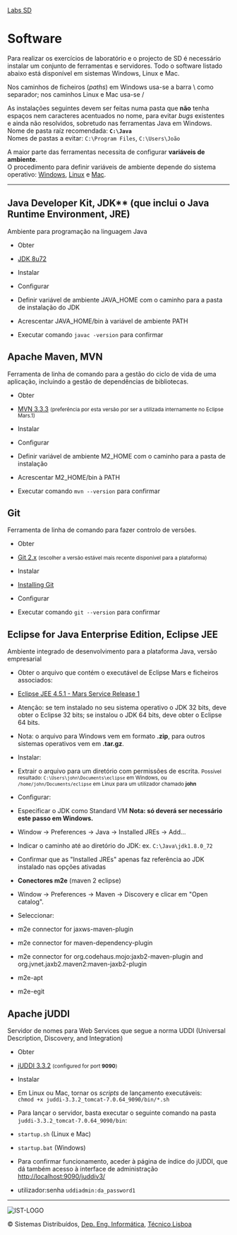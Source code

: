 [Labs SD](../)

# Software

Para realizar os exercícios de laboratório e o projecto de SD é necessário instalar um conjunto de ferramentas e servidores. Todo o software listado abaixo está disponível em sistemas Windows, Linux e Mac.  

Nos caminhos de ficheiros (_paths_) em Windows usa-se a barra \ como separador; nos caminhos Linux e Mac usa-se /

As instalações seguintes devem ser feitas numa pasta que **não** tenha espaços nem caracteres acentuados no nome, para evitar _bugs_ existentes e ainda não resolvidos, sobretudo nas ferramentas Java em Windows.  
Nome de pasta raíz recomendada: **<code>C:\Java</code>**  
Nomes de pastas a evitar: <code>C:\Program Files</code>, <code>C:\Users\João</code>

A maior parte das ferramentas necessita de configurar **variáveis de ambiente**.  
O procedimento para definir variáveis de ambiente depende do sistema operativo: [Windows](http://superuser.com/questions/25037/change-environment-variables-as-standard-user-windows-7), [Linux](http://www.cyberciti.biz/faq/set-environment-variable-linux/) e [Mac](http://www.mkyong.com/mac/how-to-set-environment-variables-on-mac-os-x/).

* * *

## Java Developer Kit, JDK** (que inclui o Java Runtime Environment, JRE)  
Ambiente para programação na linguagem Java

*   Obter

*   [JDK 8u72](http://www.oracle.com/technetwork/java/javase/downloads/jdk8-downloads-2133151.html)

*   Instalar
*   Configurar

*   Definir variável de ambiente JAVA_HOME com o caminho para a pasta de instalação do JDK
*   Acrescentar JAVA_HOME/bin à variável de ambiente PATH
*   Executar comando <code>javac -version</code> para confirmar

## Apache Maven, MVN
Ferramenta de linha de comando para a gestão do ciclo de vida de uma aplicação, incluindo a gestão de dependências de bibliotecas.

*   Obter

*   [MVN 3.3.3](http://maven.apache.org/download.cgi) <small>(preferência por esta versão por ser a utilizada internamente no Eclipse Mars.1)</small>

*   Instalar
*   Configurar

*   Definir variável de ambiente M2_HOME com o caminho para a pasta de instalação
*   Acrescentar M2_HOME/bin à PATH
*   Executar comando <code>mvn --version</code> para confirmar

## Git  
Ferramenta de linha de comando para fazer controlo de versões.

*   Obter

*   [Git 2.x](http://git-scm.com/download/) <small>(escolher a versão estável mais recente disponível para a plataforma)</small>

*   Instalar

*   [Installing Git](https://git-scm.com/book/en/v2/Getting-Started-Installing-Git)

*   Configurar

*   Executar comando <code>git --version</code> para confirmar

## Eclipse for Java Enterprise Edition, Eclipse JEE
Ambiente integrado de desenvolvimento para a plataforma Java, versão empresarial

*   Obter o arquivo que contém o executável de Eclipse Mars e ficheiros associados:

*   [Eclipse JEE 4.5.1 - Mars Service Release 1](http://www.eclipse.org/downloads/packages/eclipse-ide-java-ee-developers/mars1)<small></small>

*   Atenção: se tem instalado no seu sistema operativo o JDK 32 bits, deve obter o Eclipse 32 bits; se instalou o JDK 64 bits, deve obter o Eclipse 64 bits.
*   Nota: o arquivo para Windows vem em formato **.zip**, para outros sistemas operativos vem em **.tar.gz**.

*   Instalar:

*   Extrair o arquivo para um diretório com permissões de escrita.
<small>Possível resultado: <code>C:\Users\john\Documents\eclipse</code> em Windows, ou <code>/home/john/Documents/eclipse</code> em Linux para um utilizador chamado **john**</small>

*   Configurar:

*   Especificar o JDK como Standard VM
**Nota: só deverá ser necessário este passo em Windows.**

*   Window -> Preferences -> Java -> Installed JREs -> Add...
*   Indicar o caminho até ao diretório do JDK: ex. <code>C:\Java\jdk1.8.0_72</code>
*   Confirmar que as "Installed JREs" apenas faz referência ao JDK instalado nas opções ativadas

*   **Conectores m2e** (maven 2 eclipse)

*   Window -> Preferences -> Maven -> Discovery e clicar em "Open catalog".
*   Seleccionar:

*   m2e connector for jaxws-maven-plugin
*   m2e connector for maven-dependency-plugin
*   m2e connector for org.codehaus.mojo:jaxb2-maven-plugin and org.jvnet.jaxb2.maven2:maven-jaxb2-plugin
*   m2e-apt
*   m2e-egit

## Apache jUDDI  
Servidor de nomes para Web Services que segue a norma UDDI (Universal Description, Discovery, and Integration)

*   Obter

*   [jUDDI 3.3.2](http://disciplinas.tecnico.ulisboa.pt/leic-sod/2015-2016/download/juddi-3.3.2_tomcat-7.0.64_9090.zip) <small>(configured for port **9090**)</small>

*   Instalar

*   Em Linux ou Mac, tornar os _scripts_ de lançamento executáveis:  
<code>chmod +x juddi-3.3.2_tomcat-7.0.64_9090/bin/*.sh</code>
*   Para lançar o servidor, basta executar o seguinte comando na pasta <code>juddi-3.3.2_tomcat-7.0.64_9090/bin</code>:

*   <code>startup.sh</code> (Linux e Mac)
*   <code>startup.bat</code> (Windows)

*   Para confirmar funcionamento, aceder à página de índice do jUDDI, que dá também acesso à interface de administração  
[http://localhost:9090/juddiv3/](http://localhost:9090/juddiv3/)

*   utilizador:senha <code>uddiadmin:da_password1</code>

* * *

  ![IST-LOGO](https://camo.githubusercontent.com/8eb8ec735b6ac78c6495caa84c7ea6c02a5ca966/687474703a2f2f6f7765656b2e7465636e69636f2e756c6973626f612e70742f6173736574732f696d672f706172746e65722d6973742e706e67)
 
© Sistemas Distribuídos, [Dep. Eng. Informática](http://www.dei.tecnico.ulisboa.pt/), [Técnico Lisboa](http://www.ist.eu)  